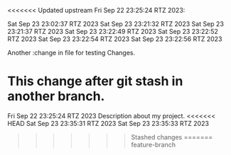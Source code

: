 <<<<<<< Updated upstream
Fri Sep 22 23:25:24 RTZ 2023:

Sat Sep 23 23:02:37 RTZ 2023
Sat Sep 23 23:21:32 RTZ 2023
Sat Sep 23 23:21:37 RTZ 2023
Sat Sep 23 23:22:49 RTZ 2023
Sat Sep 23 23:22:52 RTZ 2023
Sat Sep 23 23:22:54 RTZ 2023
Sat Sep 23 23:22:56 RTZ 2023


Another :change in file for testing Changes.


This change after git stash in another branch.
=======
Fri Sep 22 23:25:24 RTZ 2023
Description about my project.
<<<<<<< HEAD
Sat Sep 23 23:35:31 RTZ 2023
Sat Sep 23 23:35:33 RTZ 2023
>>>>>>> Stashed changes
=======
>>>>>>> feature-branch
